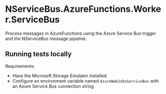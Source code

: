 # NServiceBus.AzureFunctions.Worker.ServiceBus

Process messages in AzureFunctions using the Azure Service Bus trigger and the NServiceBus message pipeline.

## Running tests locally

Requirements:

- Have the Microsoft Storage Emulator installed
- Configure an environment variable named `AzureWebJobsServiceBus` with an Azure Service Bus connection string
